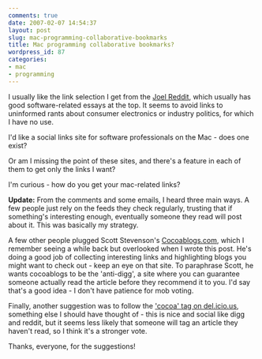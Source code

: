 ```yaml
---
comments: true
date: 2007-02-07 14:54:37
layout: post
slug: mac-programming-collaborative-bookmarks
title: Mac programming collaborative bookmarks?
wordpress_id: 87
categories:
- mac
- programming
---
```


I usually like the link selection I get from the [Joel Reddit](http://joel.reddit.com/), which usually has good software-related essays at the top. It seems to avoid links to uninformed rants about consumer electronics or industry politics, for which I have no use.

I'd like a social links site for software professionals on the Mac - does one exist?

Or am I missing the point of these sites, and there's a feature in each of them to get only the links I want?

I'm curious - how do you get your mac-related links?

**Update:** From the comments and some emails, I heard three main ways. A few people just rely on the feeds they check regularly, trusting that if something's interesting enough, eventually someone they read will post about it. This was basically my strategy.

A few other people plugged Scott Stevenson's [Cocoablogs.com](http://cocoablogs.com), which I remember seeing a while back but overlooked when I wrote this post. He's doing a good job of collecting interesting links and highlighting blogs you might want to check out - keep an eye on that site. To paraphrase Scott, he wants cocoablogs to be the 'anti-digg', a site where you can guarantee someone actually read the article before they recommend it to you. I'd say that's a good idea - I don't have patience for mob voting.

Finally, another suggestion was to follow the ['cocoa' tag on del.icio.us](http://del.icio.us/tag/cocoa), something else I should have thought of - this is nice and social like digg and reddit, but it seems less likely that someone will tag an article they haven't read, so I think it's a stronger vote.

Thanks, everyone, for the suggestions!
